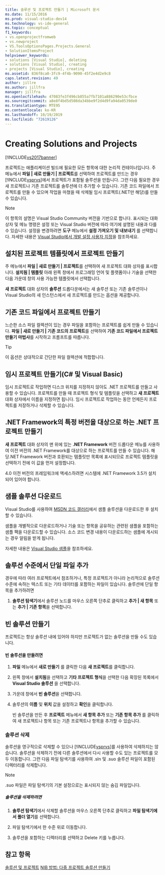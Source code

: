 ```yaml
---
title: 솔루션 및 프로젝트 만들기 | Microsoft 문서
ms.date: 11/15/2016
ms.prod: visual-studio-dev14
ms.technology: vs-ide-general
ms.topic: conceptual
f1_keywords:
- vs.openprojectfromweb
- vs.newproject
- VS.ToolsOptionsPages.Projects.General
- SolutionItemsProject
helpviewer_keywords:
- solutions [Visual Studio], deleting
- solutions [Visual Studio], creating
- projects [Visual Studio], creating
ms.assetid: 836f8ca0-3fc9-4f4b-9090-45f2e4d2e9c8
caps.latest.revision: 49
author: jillre
ms.author: jillfra
manager: jillfra
ms.openlocfilehash: 47083fe3f496cb855a7fb7101a886290e53cfbce
ms.sourcegitcommit: a8e8f4bd5d508da34bbe9f2d4d9fa94da0539de0
ms.translationtype: MTE95
ms.contentlocale: ko-KR
ms.lasthandoff: 10/19/2019
ms.locfileid: "72619126"
---
```

# <a name="creating-solutions-and-projects"></a>Creating Solutions and Projects
[!INCLUDE[vs2017banner](../includes/vs2017banner.md)]

프로젝트는 애플리케이션 빌드에 필요한 모든 항목에 대한 논리적 컨테이너입니다. 주 메뉴에서 **파일 &#124; 새로 만들기 &#124; 프로젝트**를 선택하여 프로젝트를 만드는 경우 [!INCLUDE[vsprvs](../includes/vsprvs-md.md)]에서 프로젝트가 포함될 솔루션을 만듭니다. 그런 다음 필요한 경우 새 프로젝트나 기존 프로젝트를 솔루션에 더 추가할 수 있습니다. 기존 코드 파일에서 프로젝트를 만들 수 있으며 작업을 마쳤을 때 삭제될 임시 프로젝트(.NET만 해당)를 만들 수 있습니다.

> [!NOTE]
> 이 항목의 설명은 Visual Studio Community 버전을 기반으로 합니다. 표시되는 대화 상자 및 메뉴 명령은 설정 또는 Visual Studio 버전에 따라 여기에 설명된 내용과 다를 수 있습니다. 설정을 변경하려면 **도구** 메뉴에서 **설정 가져오기 및 내보내기** 를 선택합니다. 자세한 내용은 [Visual Studio에서 개발 설정 사용자 지정](https://msdn.microsoft.com/22c4debb-4e31-47a8-8f19-16f328d7dcd3)을 참조하세요.

## <a name="create-a-project-from-an-installed-project-template"></a>설치된 프로젝트 템플릿에서 프로젝트 만들기
 주 메뉴에서 **파일 &#124; 새로 만들기 &#124; 프로젝트**를 선택하여 새 프로젝트 대화 상자를 표시합니다. **설치됨 &#124; 템플릿** 아래 왼쪽 창에서 프로그래밍 언어 및 플랫폼이나 기술을 선택한 다음 가운데 창의 사용 가능한 템플릿에서 선택합니다.

 **새 프로젝트** 대화 상자의 **솔루션** 드롭다운에서는 새 솔루션 또는 기존 솔루션이나 Visual Studio의 새 인스턴스에서 새 프로젝트를 만드는 옵션을 제공합니다.

## <a name="create-a-project-from-existing-code-files"></a>기존 코드 파일에서 프로젝트 만들기
 느슨한 소스 파일 컬렉션이 있는 경우 파일을 포함하는 프로젝트를 쉽게 만들 수 있습니다. **파일 &#124; 새로 만들기 &#124; 기존 코드의 프로젝트**를 선택하여 **기존 코드 파일에서 프로젝트 만들기 마법사**를 시작하고 프롬프트를 따릅니다.

> [!TIP]
> 이 옵션은 상대적으로 간단한 파일 컬렉션에 적합합니다.

## <a name="create-a-temporary-project-c-and-visual-basic"></a>임시 프로젝트 만들기(C# 및 Visual Basic)
 임시 프로젝트로 작업하면 디스크 위치를 지정하지 않아도 .NET 프로젝트를 만들고 사용할 수 있습니다. 프로젝트를 만들 때 프로젝트 형식 및 템플릿을 선택하고 **새 프로젝트** 대화 상자에서 이름을 지정하면 됩니다. 임시 프로젝트로 작업하는 동안 언제든지 프로젝트를 저장하거나 삭제할 수 있습니다.

## <a name="create-a-net-project-that-targets-a-specific-version-of-the-net-framework"></a>.NET Framework의 특정 버전을 대상으로 하는 .NET 프로젝트 만들기
 **새 프로젝트** 대화 상자의 맨 위에 있는 **.NET Framework** 버전 드롭다운 메뉴를 사용하여 이전 버전의 .NET Framework를 대상으로 하는 프로젝트를 만들 수 있습니다. 해당.NET Framework 버전과 호환되는 템플릿만 목록에 표시되므로 프로젝트 템플릿을 선택하기 전에 이 값을 먼저 설정합니다.

 4\.0 이전 버전의 프레임워크에 액세스하려면 시스템에 .NET Framework 3.5가 설치되어 있어야 합니다.

## <a name="downloading-sample-solutions"></a>샘플 솔루션 다운로드
 Visual Studio를 사용하여 [MSDN 코드 갤러리](http://go.microsoft.com/fwlink/?LinkId=254185)에서 샘플 솔루션을 다운로드한 후 설치할 수 있습니다.

 샘플을 개별적으로 다운로드하거나 기술 또는 항목을 공유하는 관련된 샘플을 포함하는 샘플 팩을 다운로드할 수 있습니다. 소스 코드 변경 내용이 다운로드하는 샘플에 게시되는 경우 알림을 받게 됩니다.

 자세한 내용은 [Visual Studio 샘플](../ide/visual-studio-samples.md)을 참조하세요.

## <a name="adding-single-files-at-the-solution-level"></a>솔루션 수준에서 단일 파일 추가
 경우에 따라 여러 프로젝트에서 참조하거나, 특정 프로젝트가 아니라 논리적으로 솔루션 수준에 속하는 텍스트 또는 기타 데이터를 포함하는 파일이 있습니다.  솔루션에 단일 항목을 추가하려면

1. **솔루션 탐색기**에서 솔루션 노드를 마우스 오른쪽 단추로 클릭하고 **추가 &#124; 새 항목** 또는 **추가 &#124; 기존 항목**을 선택합니다.

## <a name="creating-empty-solutions"></a>빈 솔루션 만들기
 프로젝트는 항상 솔루션 내에 있어야 하지만 프로젝트가 없는 솔루션을 만들 수도 있습니다.

#### <a name="to-create-an-empty-solution"></a>빈 솔루션을 만들려면

1. **파일** 메뉴에서 **새로 만들기** 를 클릭한 다음 **새 프로젝트**를 클릭합니다.

2. 왼쪽 창에서 **설치됨**을 선택하고 **기타 프로젝트 형식**을 선택한 다음 확장된 목록에서 **Visual Studio 솔루션** 을 선택합니다.

3. 가운데 창에서 **빈 솔루션**을 선택합니다.

4. 솔루션의 **이름** 및 **위치** 값을 설정하고 **확인**을 클릭합니다.

   빈 솔루션을 만든 후 **프로젝트** 메뉴에서 **새 항목 추가** 또는 **기존 항목 추가** 를 클릭하여 새 프로젝트나 항목 또는 기존 프로젝트나 항목을 추가할 수 있습니다.

### <a name="deleting-solutions"></a>솔루션 삭제
 솔루션을 영구적으로 삭제할 수 있으나 [!INCLUDE[vsprvs](../includes/vsprvs-md.md)]를 사용하여 삭제하지는 않습니다. 솔루션을 삭제하기 전에 다른 솔루션에서 다시 사용할 수도 있는 프로젝트를 모두 이동합니다. 그런 다음 파일 탐색기를 사용하여 .sln 및 .suo 솔루션 파일이 포함된 디렉터리를 삭제합니다.

> [!NOTE]
> .suo 파일은 파일 탐색기의 기본 설정으로는 표시되지 않는 숨김 파일입니다.

##### <a name="to-delete-a-solution"></a>솔루션을 삭제하려면

1. **솔루션 탐색기**에서 삭제할 솔루션을 마우스 오른쪽 단추로 클릭하고 **파일 탐색기에서 폴더 열기**를 선택합니다.

2. 파일 탐색기에서 한 수준 위로 이동합니다.

3. 솔루션을 포함하는 디렉터리를 선택하고 Delete 키를 누릅니다.

## <a name="see-also"></a>참고 항목
 [솔루션 및 프로젝트](../ide/solutions-and-projects-in-visual-studio.md) [NIB 방법: 다중 프로젝트 솔루션 만들기](https://msdn.microsoft.com/02ecd6dd-0114-46fe-b335-ba9c5e3020d6)
